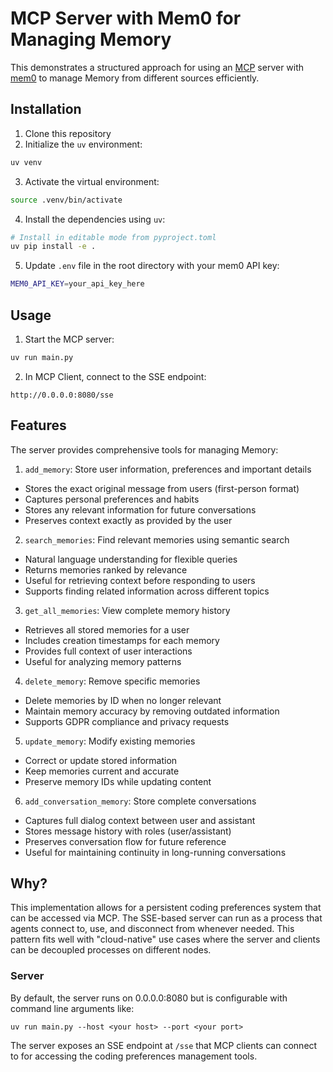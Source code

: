 # MCP Server with Mem0 for Managing Memory

This demonstrates a structured approach for using an [MCP](https://modelcontextprotocol.io/introduction) server with [mem0](https://mem0.ai) to manage Memory from different sources efficiently. 
## Installation

1. Clone this repository
2. Initialize the `uv` environment:

```bash
uv venv
```

3. Activate the virtual environment:

```bash
source .venv/bin/activate
```

4. Install the dependencies using `uv`:

```bash
# Install in editable mode from pyproject.toml
uv pip install -e .
```

5. Update `.env` file in the root directory with your mem0 API key:

```bash
MEM0_API_KEY=your_api_key_here
```

## Usage

1. Start the MCP server:

```bash
uv run main.py
```

2. In MCP Client, connect to the SSE endpoint:

```
http://0.0.0.0:8080/sse
```


## Features

The server provides comprehensive tools for managing Memory:

1. `add_memory`: Store user information, preferences and important details
- Stores the exact original message from users (first-person format)
- Captures personal preferences and habits
- Stores any relevant information for future conversations
- Preserves context exactly as provided by the user

2. `search_memories`: Find relevant memories using semantic search
- Natural language understanding for flexible queries
- Returns memories ranked by relevance
- Useful for retrieving context before responding to users
- Supports finding related information across different topics

3. `get_all_memories`: View complete memory history
- Retrieves all stored memories for a user
- Includes creation timestamps for each memory
- Provides full context of user interactions
- Useful for analyzing memory patterns

4. `delete_memory`: Remove specific memories
- Delete memories by ID when no longer relevant
- Maintain memory accuracy by removing outdated information
- Supports GDPR compliance and privacy requests

5. `update_memory`: Modify existing memories
- Correct or update stored information
- Keep memories current and accurate
- Preserve memory IDs while updating content

6. `add_conversation_memory`: Store complete conversations
- Captures full dialog context between user and assistant
- Stores message history with roles (user/assistant)
- Preserves conversation flow for future reference
- Useful for maintaining continuity in long-running conversations


## Why?

This implementation allows for a persistent coding preferences system that can be accessed via MCP. The SSE-based server can run as a process that agents connect to, use, and disconnect from whenever needed. This pattern fits well with "cloud-native" use cases where the server and clients can be decoupled processes on different nodes.

### Server

By default, the server runs on 0.0.0.0:8080 but is configurable with command line arguments like:

```
uv run main.py --host <your host> --port <your port>
```

The server exposes an SSE endpoint at `/sse` that MCP clients can connect to for accessing the coding preferences management tools.

